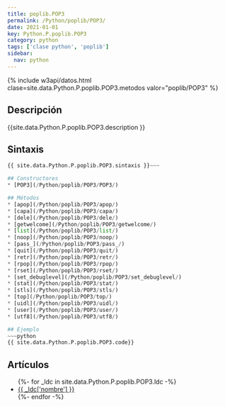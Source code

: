 ```yaml
---
title: poplib.POP3
permalink: /Python/poplib/POP3/
date: 2021-01-01
key: Python.P.poplib.POP3
category: python
tags: ['clase python', 'poplib']
sidebar: 
  nav: python
---
```


{% include w3api/datos.html clase=site.data.Python.P.poplib.POP3.metodos valor="poplib/POP3" %}

## Descripción
{{site.data.Python.P.poplib.POP3.description }}

## Sintaxis
~~~python
{{ site.data.Python.P.poplib.POP3.sintaxis }}~~~

## Constructores
* [POP3](/Python/poplib/POP3/POP3/)

## Métodos
* [apop](/Python/poplib/POP3/apop/)
* [capa](/Python/poplib/POP3/capa/)
* [dele](/Python/poplib/POP3/dele/)
* [getwelcome](/Python/poplib/POP3/getwelcome/)
* [list](/Python/poplib/POP3/list/)
* [noop](/Python/poplib/POP3/noop/)
* [pass_](/Python/poplib/POP3/pass_/)
* [quit](/Python/poplib/POP3/quit/)
* [retr](/Python/poplib/POP3/retr/)
* [rpop](/Python/poplib/POP3/rpop/)
* [rset](/Python/poplib/POP3/rset/)
* [set_debuglevel](/Python/poplib/POP3/set_debuglevel/)
* [stat](/Python/poplib/POP3/stat/)
* [stls](/Python/poplib/POP3/stls/)
* [top](/Python/poplib/POP3/top/)
* [uidl](/Python/poplib/POP3/uidl/)
* [user](/Python/poplib/POP3/user/)
* [utf8](/Python/poplib/POP3/utf8/)

## Ejemplo
~~~python
{{ site.data.Python.P.poplib.POP3.code}}
~~~

## Artículos
<ul>
{%- for _ldc in site.data.Python.P.poplib.POP3.ldc -%}
   <li>
       <a href="{{_ldc['url'] }}">{{ _ldc['nombre'] }}</a>
   </li>
{%- endfor -%}
</ul>
